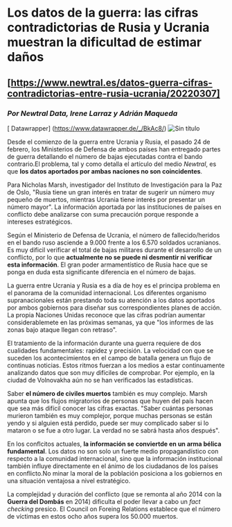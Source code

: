 # Los datos de la guerra: las cifras contradictorias de Rusia y Ucrania muestran la dificultad de estimar daños
## [https://www.newtral.es/datos-guerra-cifras-contradictorias-entre-rusia-ucrania/20220307]
### *Por Newtral Data, Irene Larraz y Adrián Maqueda*
[ Datawrapper] (https://www.datawrapper.de/_/BkAc8/)
![Sin título](https://user-images.githubusercontent.com/99833245/163990412-f97de7f3-12a1-420c-b35c-87367e581fdd.png)

Desde el comienzo de la guerra entre Ucrania y Rusia, el pasado 24 de febrero, los Ministerios de Defensa de ambos países han entregado partes de guerra detallando el número de bajas ejecutadas contra el bando contrario.El problema, tal y como detalla el artículo del medio *Newtral*, es que **los datos aportados por ambas naciones no son coincidentes**.

Para Nicholas Marsh, investigador del Instituto de Investigación para la Paz de Oslo, "Rusia tiene un gran interés en tratar de sugerir un número muy pequeño de muertos, mientras Ucrania tiene interés por presentar un número mayor". La información aportada por las instituciones de países en conflicto debe analizarse con suma precaución porque responde a intereses estratégicos.

Según el Ministerio de Defensa de Ucrania, el número de fallecido/heridos en el bando ruso asciende a 9.000 frente a los 6.570 soldados ucranianos. Es muy dificil verificar el total de bajas militares durante el desarrollo de un conflicto, por lo que **actualmente no se puede ni desmentir ni verificar esta información**. El gran poder armamentístico de Rusia hace que se ponga en duda esta significante diferencia en el número de bajas.

La guerra entre Ucrania y Rusia es a día de hoy es el principa problema en el panorama de la comunidad internacional. Los diferentes organismo supranacionales están prestando toda su atención a los datos aportados por ambos gobiernos para diseñar sus correspondientes planes de acción. La propia Naciones Unidas reconoce que las cifras podrían aumentar considerablemete en las próximas semanas, ya que "los informes de las zonas bajo ataque llegan con retraso". 

El tratamiento de la información durante una guerra requiere de dos cualidades fundamentales: rapidez y precisión. La velocidad con que se suceden los acontecimientos en el campo de batalla genera un flujo de continuas noticias. Estos ritmos fuerzan a los medios a estar continuamente analizando datos que son muy difíciles de comprobar. Por ejemplo, en la ciudad de Volnovakha aún no se han verificados las estadísticas.  

Saber **el número de civiles muertos** también es muy complejo. Marsh apunta que los flujos migratorios de personas que huyen del país hacen que sea más difícil conocer las cifras exactas. "Saber cuántas personas murieron también es muy complejor, porque muchas personas se están yendo y si alguien está perdido, puede ser muy complicado saber si lo mataron o se fue a otro lugar. La verdad no se sabrá hasta años después". 

En los conflcitos actuales, **la información se conviertde en un arma bélica fundamental**. Los datos no son solo un fuerte medio propagandístico con respecto a la comunidad  internacional, sino que la información institucional también influye directamente en el ánimo de los ciudadanos de los países en conflicto.No minar la moral de la población posiciona a los gobiernos en una situación ventajosa a nivel estratégico.

La complejidad y duración del conflicto (que se remonta al año 2014 con la **Guerra del Dombás** en 2014) dificulta el poder llevar a cabo un *fact checking* presico. El Council on Foreing Relations establece que el número de víctimas en estos ocho años supera los 50.000 muertos. 
